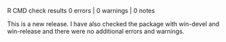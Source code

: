 R CMD check results
0 errors | 0 warnings | 0 notes

This is a new release. I have also checked the package with win-devel and win-release and there were no additional errors and warnings.